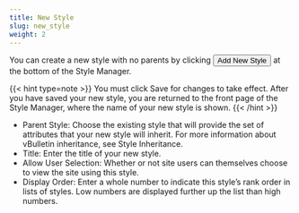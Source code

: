 ```yaml
---
title: New Style
slug: new_style
weight: 2
---
```


You can create a new style with no parents by clicking <button>Add New Style</button> at the bottom of the Style Manager.

{{< hint type=note >}}
You must click Save for changes to take effect. After you have saved your new style, you are returned to the front page of the Style Manager, where the name of your new style is shown.
{{< /hint >}}

- Parent Style: Choose the existing style that will provide the set of attributes that your new style will inherit. For more information about vBulletin inheritance, see Style Inheritance.
- Title: Enter the title of your new style.
- Allow User Selection: Whether or not site users can themselves choose to view the site using this style.
- Display Order: Enter a whole number to indicate this style’s rank order in lists of styles. Low numbers are displayed further up the list than high numbers.